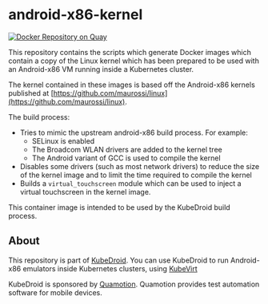 # android-x86-kernel

[![Docker Repository on Quay](https://quay.io/repository/kubedroid/android-x86-kernel/status "Docker Repository on Quay")](https://quay.io/repository/kubedroid/android-x86-kernel)

This repository contains the scripts which generate Docker images which contain a copy of the Linux kernel
which has been prepared to be used with an Android-x86 VM running inside a Kubernetes cluster.

The kernel contained in these images is based off the Android-x86 kernels published at
[https://github.com/maurossi/linux](https://github.com/maurossi/linux).

The build process:
- Tries to mimic the upstream android-x86 build process. For example:
  * SELinux is enabled
  * The Broadcom WLAN drivers are added to the kernel tree
  * The Android variant of GCC is used to compile the kernel
- Disables some drivers (such as most network drivers) to reduce the size of the kernel image and to
  limit the time required to compile the kernel
- Builds a `virtual_touchscreen` module which can be used to inject a virtual touchscreen in the kernel
  image.

This container image is intended to be used by the KubeDroid build process.

## About

This repository is part of [KubeDroid](https://github.com/kubedroid). You can use KubeDroid to run Android-x86
emulators inside Kubernetes clusters, using [KubeVirt](https://kubevirt.io)

KubeDroid is sponsored by [Quamotion](http://quamotion.mobi). Quamotion provides test automation software for
mobile devices.

